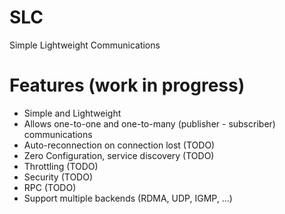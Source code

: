 # SLC
Simple Lightweight Communications

# Features (work in progress)

* Simple and Lightweight
* Allows one-to-one and one-to-many (publisher - subscriber) communications
* Auto-reconnection on connection lost (TODO)
* Zero Configuration, service discovery (TODO)
* Throttling (TODO)
* Security (TODO)
* RPC (TODO)
* Support multiple backends (RDMA, UDP, IGMP, ...)
